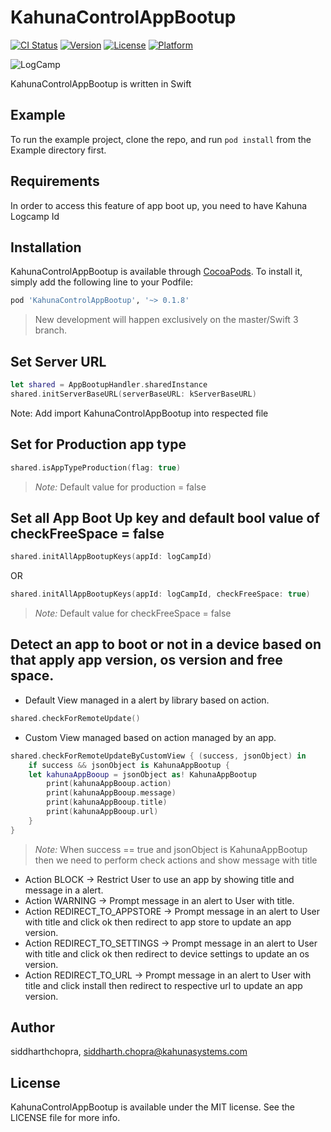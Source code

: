 # KahunaControlAppBootup

[![CI Status](http://img.shields.io/travis/siddharthchopra/KahunaControlAppBootup.svg?style=flat)](https://travis-ci.org/siddharthchopra/KahunaControlAppBootup)
[![Version](https://img.shields.io/cocoapods/v/KahunaControlAppBootup.svg?style=flat)](http://cocoapods.org/pods/KahunaControlAppBootup)
[![License](https://img.shields.io/cocoapods/l/KahunaControlAppBootup.svg?style=flat)](http://cocoapods.org/pods/KahunaControlAppBootup)
[![Platform](https://img.shields.io/cocoapods/p/KahunaControlAppBootup.svg?style=flat)](http://cocoapods.org/pods/KahunaControlAppBootup)

![LogCamp](http://www.kahuna-mobihub.com/templates/ja_puresite/images/logo-trans.png)

KahunaControlAppBootup is written in Swift

## Example

To run the example project, clone the repo, and run `pod install` from the Example directory first.

## Requirements
In order to access this feature of app boot up, you need to have Kahuna Logcamp Id

## Installation

KahunaControlAppBootup is available through [CocoaPods](http://cocoapods.org). To install
it, simply add the following line to your Podfile:

```ruby
pod 'KahunaControlAppBootup', '~> 0.1.8'
```
> New development will happen exclusively on the master/Swift 3 branch.

## Set Server URL
```swift
let shared = AppBootupHandler.sharedInstance
shared.initServerBaseURL(serverBaseURL: kServerBaseURL)
```
Note:
Add import KahunaControlAppBootup into respected file


## Set for Production app type

```swift
shared.isAppTypeProduction(flag: true)
```
> _Note:_ Default value for production = false


## Set all App Boot Up key and default bool value of checkFreeSpace = false
```swift
shared.initAllAppBootupKeys(appId: logCampId)
```
OR

```swift
shared.initAllAppBootupKeys(appId: logCampId, checkFreeSpace: true)
```
> _Note:_ Default value for checkFreeSpace = false

## Detect an app to boot or not in a device based on that apply app version, os version and free space.
- Default View managed in a alert by library based on action.
```swift
shared.checkForRemoteUpdate()
```

- Custom View managed based on action managed by an app.
```swift
shared.checkForRemoteUpdateByCustomView { (success, jsonObject) in
    if success && jsonObject is KahunaAppBootup {
    let kahunaAppBooup = jsonObject as! KahunaAppBootup
        print(kahunaAppBooup.action)
        print(kahunaAppBooup.message)
        print(kahunaAppBooup.title)
        print(kahunaAppBooup.url)
    }
}
```
> _Note:_
When success == true and jsonObject is KahunaAppBootup 
then we need to perform check actions and show message with title
- Action BLOCK -> Restrict User to use an app by showing title and message in a alert.
- Action WARNING -> Prompt message in an alert to User with title.
- Action REDIRECT_TO_APPSTORE -> Prompt message in an alert to User with title and click ok then redirect to app store to update an app version.
- Action REDIRECT_TO_SETTINGS -> Prompt message in an alert to User with title and click ok then redirect to device settings to update an os version.
- Action REDIRECT_TO_URL -> Prompt message in an alert to User with title and click install then redirect to respective url to update an app version.


## Author

siddharthchopra, siddharth.chopra@kahunasystems.com

## License

KahunaControlAppBootup is available under the MIT license. See the LICENSE file for more info.
